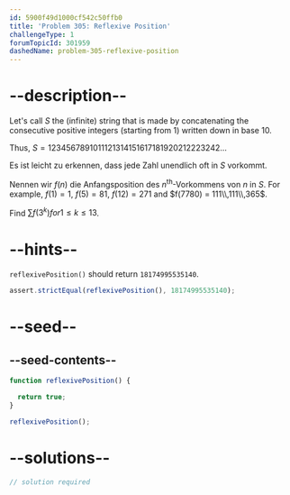 ```yaml
---
id: 5900f49d1000cf542c50ffb0
title: 'Problem 305: Reflexive Position'
challengeType: 1
forumTopicId: 301959
dashedName: problem-305-reflexive-position
---
```


# --description--

Let's call $S$ the (infinite) string that is made by concatenating the consecutive positive integers (starting from 1) written down in base 10.

Thus, $S = 1234567891011121314151617181920212223242\ldots$

Es ist leicht zu erkennen, dass jede Zahl unendlich oft in $S$ vorkommt.

Nennen wir $f(n)$ die Anfangsposition des $n^{\text{th}}$-Vorkommens von $n$ in $S$. For example, $f(1) = 1$, $f(5) = 81$, $f(12) = 271$ and $f(7780) = 111\\,111\\,365$.

Find $\sum f(3^k) for 1 ≤ k ≤ 13$.

# --hints--

`reflexivePosition()` should return `18174995535140`.

```js
assert.strictEqual(reflexivePosition(), 18174995535140);
```

# --seed--

## --seed-contents--

```js
function reflexivePosition() {

  return true;
}

reflexivePosition();
```

# --solutions--

```js
// solution required
```
